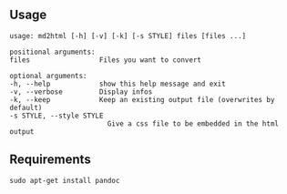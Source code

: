 
## Usage

    usage: md2html [-h] [-v] [-k] [-s STYLE] files [files ...]

    positional arguments:
    files                 Files you want to convert

    optional arguments:
    -h, --help            show this help message and exit
    -v, --verbose         Display infos
    -k, --keep            Keep an existing output file (overwrites by default)
    -s STYLE, --style STYLE
                            Give a css file to be embedded in the html output

## Requirements

	sudo apt-get install pandoc
